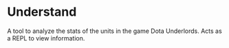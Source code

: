 # Understand
A tool to analyze the stats of the units in the game Dota Underlords. Acts as a REPL to view information.
